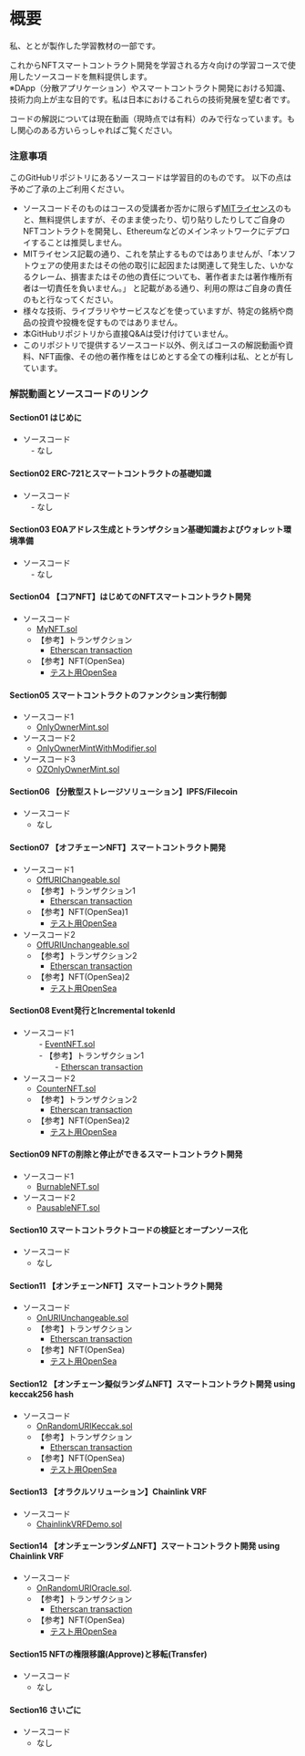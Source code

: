 # 概要
私、ととが製作した学習教材の一部です。  

これからNFTスマートコントラクト開発を学習される方々向けの学習コースで使用したソースコードを無料提供します。  
※DApp（分散アプリケーション）やスマートコントラクト開発における知識、技術力向上が主な目的です。私は日本におけるこれらの技術発展を望む者です。

コードの解説については現在動画（現時点では有料）のみで行なっています。もし関心のある方いらっしゃればご覧ください。
  
  

### 注意事項
このGitHubリポジトリにあるソースコードは学習目的のものです。  以下の点は予めご了承の上ご利用ください。
  - ソースコードそのものはコースの受講者か否かに限らず[MITライセンス](https://github.com/toto-1010/nft-smart-contracts-basic1/blob/main/LICENSE "MIT LICENSE")のもと、無料提供しますが、そのまま使ったり、切り貼りしたりしてご自身のNFTコントラクトを開発し、Ethereumなどのメインネットワークにデプロイすることは推奨しません。  
  - MITライセンス記載の通り、これを禁止するものではありませんが、「本ソフトウェアの使用またはその他の取引に起因または関連して発生した、いかなるクレーム、損害またはその他の責任についても、著作者または著作権所有者は一切責任を負いません。」  と記載がある通り、利用の際はご自身の責任のもと行なってください。  
  - 様々な技術、ライブラリやサービスなどを使っていますが、特定の銘柄や商品の投資や投機を促すものではありません。  
  - 本GitHubリポジトリから直接Q&Aは受け付けていません。  
  - このリポジトリで提供するソースコード以外、例えばコースの解説動画や資料、NFT画像、その他の著作権をはじめとする全ての権利は私、ととが有しています。  
  
  

### 解説動画とソースコードのリンク

#### Section01 はじめに
- ソースコード　  
　- なし

#### Section02 ERC-721とスマートコントラクトの基礎知識
- ソースコード　  
　- なし

#### Section03 EOAアドレス生成とトランザクション基礎知識およびウォレット環境準備
- ソースコード  
　- なし

#### Section04 【コアNFT】はじめてのNFTスマートコントラクト開発
- ソースコード  
  - [MyNFT.sol](https://github.com/toto-1010/nft-smart-contracts-basic1/blob/main/contracts/lecture-codes/Section04/MyNFT.sol "MyNFT.sol")
  - 【参考】トランザクション  
    - [Etherscan transaction](https://goerli.etherscan.io/tx/0x58d8226554c5b4c925c0228a85d110576e95c2decd9ca0d5dd66b77396a0c7b5 "OnRandomURIOracle transaction")  
  - 【参考】NFT(OpenSea)  
    - [テスト用OpenSea](https://testnets.opensea.io/assets/goerli/0x160E6dAE91F5e878A6dd70cDCfc2e0354cFc8bcF/1 "OnURIUnchangeable NFT")  

#### Section05 スマートコントラクトのファンクション実行制御
- ソースコード1  
  - [OnlyOwnerMint.sol](https://github.com/toto-1010/nft-smart-contracts-basic1/blob/main/contracts/lecture-codes/Section05/OnlyOwnerMint.sol "OnlyOwnerMint.sol")  
- ソースコード2  
  - [OnlyOwnerMintWithModifier.sol](https://github.com/toto-1010/nft-smart-contracts-basic1/blob/main/contracts/lecture-codes/Section05/OnlyOwnerMintWithModifier.sol "OnlyOwnerMintWithModifier.sol")  
- ソースコード3  
  - [OZOnlyOwnerMint.sol](https://github.com/toto-1010/nft-smart-contracts-basic1/blob/main/contracts/lecture-codes/Section05/OZOnlyOwnerMint.sol "OZOnlyOwnerMint.sol")  

#### Section06 【分散型ストレージソリューション】IPFS/Filecoin
- ソースコード  
  - なし

#### Section07 【オフチェーンNFT】スマートコントラクト開発
- ソースコード1  
  - [OffURIChangeable.sol](https://github.com/toto-1010/nft-smart-contracts-basic1/blob/main/contracts/lecture-codes/Section07/OffURIChangeable.sol "OffURIChangeable.sol")  
  - 【参考】トランザクション1  
    - [Etherscan transaction](https://goerli.etherscan.io/address/0x543f095ce8d0938b80e82655c6e9945cc6c01d7d "OffURIChangeable transaction")  
  - 【参考】NFT(OpenSea)1  
    - [テスト用OpenSea](https://testnets.opensea.io/collection/offurichangeable-bf7414lmuc "OffURIChangeable NFT")  
- ソースコード2  
  - [OffURIUnchangeable.sol](https://github.com/toto-1010/nft-smart-contracts-basic1/blob/main/contracts/lecture-codes/Section07/OffURIUnchangeable.sol "OffURIUnchangeable.sol")  
  - 【参考】トランザクション2  
    - [Etherscan transaction](https://goerli.etherscan.io/address/0x0e707bfdcd08b018005a7829869100b60dd96d23 "OffURIUnchangeable transaction")  
  - 【参考】NFT(OpenSea)2  
    - [テスト用OpenSea](https://testnets.opensea.io/collection/offuriunchangeable-9tn6chp6gd "OffURIUnchangeable NFT")  

#### Section08 Event発行とIncremental tokenId
- ソースコード1  
　　- [EventNFT.sol](https://github.com/toto-1010/nft-smart-contracts-basic1/blob/main/contracts/lecture-codes/Section08/EventNFT.sol "EventNFT.sol")  
　　- 【参考】トランザクション1  
　　　　- [Etherscan transaction](https://goerli.etherscan.io/address/0xb9eF202644EC5CfBB73dd5c02827E62A39B57fB1#events "EventNFT transaction")
- ソースコード2  
  - [CounterNFT.sol](https://github.com/toto-1010/nft-smart-contracts-basic1/blob/main/contracts/lecture-codes/Section08/CounterNFT.sol "CounterNFT.sol")  
  - 【参考】トランザクション2
    - [Etherscan transaction](https://goerli.etherscan.io/address/0x6d43f9749eca7c31f98ab4636179a267fef24e89 "CounterNFT transaction")  
  - 【参考】NFT(OpenSea)2
    - [テスト用OpenSea](https://testnets.opensea.io/collection/counternft-u6tx6dc28u "CounterNFT NFT")


#### Section09 NFTの削除と停止ができるスマートコントラクト開発
- ソースコード1  
  - [BurnableNFT.sol](https://github.com/toto-1010/nft-smart-contracts-basic1/blob/main/contracts/lecture-codes/Section09/BurnableNFT.sol "BurnableNFT.sol")  
- ソースコード2  
  - [PausableNFT.sol](https://github.com/toto-1010/nft-smart-contracts-basic1/blob/main/contracts/lecture-codes/Section09/PausableNFT.sol "PausableNFT.sol")  

#### Section10 スマートコントラクトコードの検証とオープンソース化
- ソースコード
  - なし

#### Section11 【オンチェーンNFT】スマートコントラクト開発
- ソースコード  
  - [OnURIUnchangeable.sol](https://github.com/toto-1010/nft-smart-contracts-basic1/blob/main/contracts/lecture-codes/Section11/OnURIUnchangeable.sol "OnURIUnchangeable.sol")  
  - 【参考】トランザクション  
    - [Etherscan transaction](https://goerli.etherscan.io/address/0x4e8e78e233f4c315404e525d5bc56fe98aaa3495 "OnURIUnchangeable transaction")  
  - 【参考】NFT(OpenSea)  
    - [テスト用OpenSea](https://testnets.opensea.io/collection/onuriunchangeable-r0pmvalngw "OnURIUnchangeable NFT")  

#### Section12 【オンチェーン擬似ランダムNFT】スマートコントラクト開発 using keccak256 hash
- ソースコード  
  - [OnRandomURIKeccak.sol](https://github.com/toto-1010/nft-smart-contracts-basic1/blob/main/contracts/lecture-codes/Section12/OnRandomURIKeccak.sol "OnRandomURIKeccak.sol")  
  - 【参考】トランザクション  
    - [Etherscan transaction](https://mumbai.polygonscan.com/address/0x0f8115b50678c89f81453d48815d02b65847b5f3 "OnRandomURIKeccak transaction")  
  - 【参考】NFT(OpenSea)  
    - [テスト用OpenSea](https://testnets.opensea.io/collection/onrandomurikeccak-hhmawi2ptr "OnRandomURIKeccak NFT")  

#### Section13 【オラクルソリューション】Chainlink VRF
- ソースコード  
  - [ChainlinkVRFDemo.sol](https://github.com/toto-1010/nft-smart-contracts-basic1/blob/main/contracts/lecture-codes/Section13/ChainlinkVRFDemo.sol "ChainlinkVRFDemo.sol")

#### Section14 【オンチェーンランダムNFT】スマートコントラクト開発 using Chainlink VRF
- ソースコード  
  - [OnRandomURIOracle.sol](https://github.com/toto-1010/nft-smart-contracts-basic1/blob/main/contracts/lecture-codes/Section14/OnRandomURIOracle.sol "OnRandomURIOracle.sol"). 
  - 【参考】トランザクション  
    - [Etherscan transaction](https://rinkeby.etherscan.io/address/0x65334d7e31064df0d257171a46d38dce0b45d638 "OnRandomURIOracle transaction")  
  - 【参考】NFT(OpenSea)  
    - [テスト用OpenSea](https://testnets.opensea.io/collection/onrandomurioracle-v4 "OnRandomURIOracle NFT")  


#### Section15 NFTの権限移譲(Approve)と移転(Transfer)
- ソースコード  
  - なし

#### Section16 さいごに
- ソースコード  
  - なし
